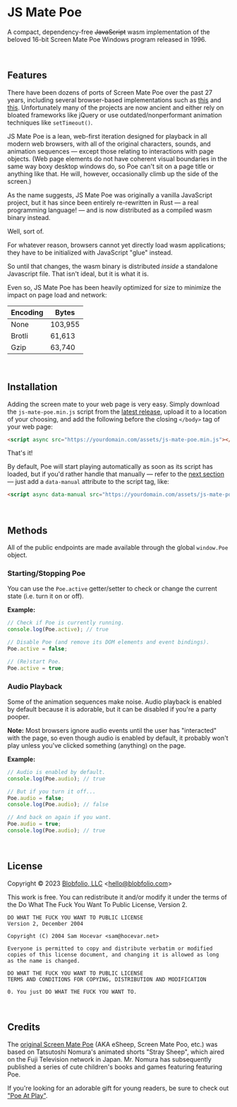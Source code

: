 # JS Mate Poe

A compact, dependency-free ~~JavaScript~~ wasm implementation of the beloved 16-bit Screen Mate Poe Windows program released in 1996.



&nbsp;
## Features

There have been dozens of ports of Screen Mate Poe over the past 27 years, including several browser-based implementations such as [this](http://esheep.petrucci.ch/) and [this](https://github.com/tobozo/jqsheep). Unfortunately many of the projects are now ancient and either rely on bloated frameworks like jQuery or use outdated/nonperformant animation techniques like `setTimeout()`.

JS Mate Poe is a lean, web-first iteration designed for playback in all modern web browsers, with all of the original characters, sounds, and animation sequences — except those relating to interactions with page objects. (Web page elements do not have coherent visual boundaries in the same way boxy desktop windows do, so Poe can't sit on a page title or anything like that. He will, however, occasionally climb up the side of the screen.)

As the name suggests, JS Mate Poe was originally a vanilla JavaScript project, but it has since been entirely re-rewritten in Rust — a real programming language! — and is now distributed as a compiled wasm binary instead.

Well, sort of.

For whatever reason, browsers cannot yet directly load wasm applications; they have to be initialized with JavaScript "glue" instead.

So until that changes, the wasm binary is distributed _inside_ a standalone Javascript file. That isn't ideal, but it is what it is.

Even so, JS Mate Poe has been heavily optimized for size to minimize the impact on page load and network:

| Encoding | Bytes |
| ---- | ---- |
| None | 103,955 |
| Brotli | 61,613 |
| Gzip | 63,740 |



&nbsp;
## Installation

Adding the screen mate to your web page is very easy. Simply download the `js-mate-poe.min.js` script from the [latest release](https://github.com/Blobfolio/js-mate-poe/releases), upload it to a location of your choosing, and add the following before the closing `</body>` tag of your web page:

```html
<script async src="https://yourdomain.com/assets/js-mate-poe.min.js"></script>
```

That's it!

By default, Poe will start playing automatically as soon as its script has loaded, but if you'd rather handle that manually — refer to the [next section](#methods) — just add a `data-manual` attribute to the script tag, like:

```html
<script async data-manual src="https://yourdomain.com/assets/js-mate-poe.min.js"></script>
```



&nbsp;
## Methods

All of the public endpoints are made available through the global `window.Poe` object.

### Starting/Stopping Poe

You can use the `Poe.active` getter/setter to check or change the current state (i.e. turn it on or off).

**Example:**

```js
// Check if Poe is currently running.
console.log(Poe.active); // true

// Disable Poe (and remove its DOM elements and event bindings).
Poe.active = false;

// (Re)start Poe.
Poe.active = true;
```

### Audio Playback

Some of the animation sequences make noise. Audio playback is enabled by default because it is adorable, but it can be disabled if you're a party pooper.

**Note:** Most browsers ignore audio events until the user has "interacted" with the page, so even though audio is enabled by default, it probably won't play unless you've clicked something (anything) on the page.

**Example:**
```js
// Audio is enabled by default.
console.log(Poe.audio); // true

// But if you turn it off...
Poe.audio = false;
console.log(Poe.audio); // false

// And back on again if you want.
Poe.audio = true;
console.log(Poe.audio); // true
```



&nbsp;
## License

Copyright © 2023 [Blobfolio, LLC](https://blobfolio.com) &lt;hello@blobfolio.com&gt;

This work is free. You can redistribute it and/or modify it under the terms of the Do What The Fuck You Want To Public License, Version 2.

    DO WHAT THE FUCK YOU WANT TO PUBLIC LICENSE
    Version 2, December 2004
    
    Copyright (C) 2004 Sam Hocevar <sam@hocevar.net>
    
    Everyone is permitted to copy and distribute verbatim or modified
    copies of this license document, and changing it is allowed as long
    as the name is changed.
    
    DO WHAT THE FUCK YOU WANT TO PUBLIC LICENSE
    TERMS AND CONDITIONS FOR COPYING, DISTRIBUTION AND MODIFICATION
    
    0. You just DO WHAT THE FUCK YOU WANT TO.



&nbsp;
## Credits

The [original Screen Mate Poe](http://www.thefullwiki.org/eSheep) (AKA eSheep, Screen Mate Poo, etc.) was based on Tatsutoshi Nomura's animated shorts "Stray Sheep", which aired on the Fuji Television network in Japan. Mr. Nomura has subsequently published a series of cute children's books and games featuring featuring Poe.

If you're looking for an adorable gift for young readers, be sure to check out ["Poe At Play"](https://www.biblio.com/9781591822882).
